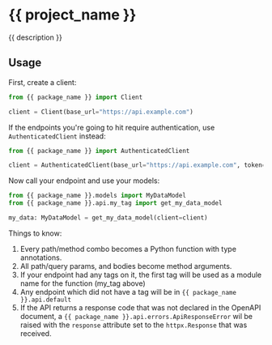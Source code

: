 # {{ project_name }}
{{ description }}

## Usage
First, create a client:

```python
from {{ package_name }} import Client

client = Client(base_url="https://api.example.com")
```

If the endpoints you're going to hit require authentication, use `AuthenticatedClient` instead:

```python
from {{ package_name }} import AuthenticatedClient

client = AuthenticatedClient(base_url="https://api.example.com", token="SuperSecretToken")
```

Now call your endpoint and use your models:

```python
from {{ package_name }}.models import MyDataModel
from {{ package_name }}.api.my_tag import get_my_data_model

my_data: MyDataModel = get_my_data_model(client=client)
```

Things to know:
1. Every path/method combo becomes a Python function with type annotations. 
1. All path/query params, and bodies become method arguments.
1. If your endpoint had any tags on it, the first tag will be used as a module name for the function (my_tag above)
1. Any endpoint which did not have a tag will be in `{{ package_name }}.api.default`
1. If the API returns a response code that was not declared in the OpenAPI document, a 
    `{{ package_name }}.api.errors.ApiResponseError` wil be raised 
    with the `response` attribute set to the `httpx.Response` that was received.
